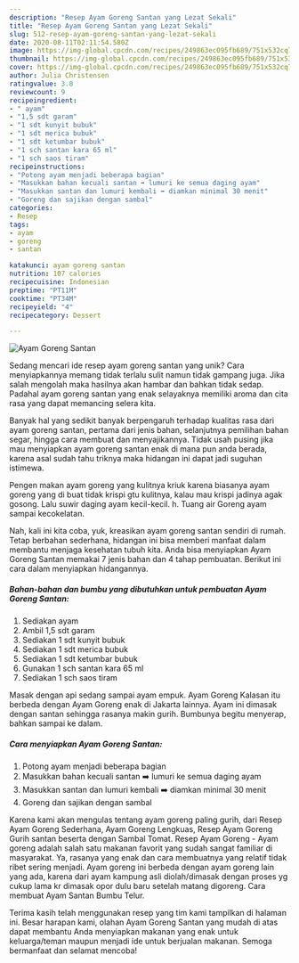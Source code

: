 ```yaml
---
description: "Resep Ayam Goreng Santan yang Lezat Sekali"
title: "Resep Ayam Goreng Santan yang Lezat Sekali"
slug: 512-resep-ayam-goreng-santan-yang-lezat-sekali
date: 2020-08-11T02:11:54.580Z
image: https://img-global.cpcdn.com/recipes/249863ec095fb689/751x532cq70/ayam-goreng-santan-foto-resep-utama.jpg
thumbnail: https://img-global.cpcdn.com/recipes/249863ec095fb689/751x532cq70/ayam-goreng-santan-foto-resep-utama.jpg
cover: https://img-global.cpcdn.com/recipes/249863ec095fb689/751x532cq70/ayam-goreng-santan-foto-resep-utama.jpg
author: Julia Christensen
ratingvalue: 3.8
reviewcount: 9
recipeingredient:
- " ayam"
- "1,5 sdt garam"
- "1 sdt kunyit bubuk"
- "1 sdt merica bubuk"
- "1 sdt ketumbar bubuk"
- "1 sch santan kara 65 ml"
- "1 sch saos tiram"
recipeinstructions:
- "Potong ayam menjadi beberapa bagian"
- "Masukkan bahan kecuali santan ➡️ lumuri ke semua daging ayam"
- "Masukkan santan dan lumuri kembali ➡️ diamkan minimal 30 menit"
- "Goreng dan sajikan dengan sambal"
categories:
- Resep
tags:
- ayam
- goreng
- santan

katakunci: ayam goreng santan 
nutrition: 107 calories
recipecuisine: Indonesian
preptime: "PT11M"
cooktime: "PT34M"
recipeyield: "4"
recipecategory: Dessert

---
```



![Ayam Goreng Santan](https://img-global.cpcdn.com/recipes/249863ec095fb689/751x532cq70/ayam-goreng-santan-foto-resep-utama.jpg)

Sedang mencari ide resep ayam goreng santan yang unik? Cara menyiapkannya memang tidak terlalu sulit namun tidak gampang juga. Jika salah mengolah maka hasilnya akan hambar dan bahkan tidak sedap. Padahal ayam goreng santan yang enak selayaknya memiliki aroma dan cita rasa yang dapat memancing selera kita.

Banyak hal yang sedikit banyak berpengaruh terhadap kualitas rasa dari ayam goreng santan, pertama dari jenis bahan, selanjutnya pemilihan bahan segar, hingga cara membuat dan menyajikannya. Tidak usah pusing jika mau menyiapkan ayam goreng santan enak di mana pun anda berada, karena asal sudah tahu triknya maka hidangan ini dapat jadi suguhan istimewa.

Pengen makan ayam goreng yang kulitnya kriuk karena biasanya ayam goreng yang di buat tidak krispi gtu kulitnya, kalau mau krispi jadinya agak gosong. Lalu suwir daging ayam kecil-kecil. h. Tuang air Goreng ayam sampai kecokelatan.


Nah, kali ini kita coba, yuk, kreasikan ayam goreng santan sendiri di rumah. Tetap berbahan sederhana, hidangan ini bisa memberi manfaat dalam membantu menjaga kesehatan tubuh kita. Anda bisa menyiapkan Ayam Goreng Santan memakai 7 jenis bahan dan 4 tahap pembuatan. Berikut ini cara dalam menyiapkan hidangannya.

<!--inarticleads1-->

##### Bahan-bahan dan bumbu yang dibutuhkan untuk pembuatan Ayam Goreng Santan:

1. Sediakan  ayam
1. Ambil 1,5 sdt garam
1. Sediakan 1 sdt kunyit bubuk
1. Sediakan 1 sdt merica bubuk
1. Sediakan 1 sdt ketumbar bubuk
1. Gunakan 1 sch santan kara 65 ml
1. Sediakan 1 sch saos tiram


Masak dengan api sedang sampai ayam empuk. Ayam Goreng Kalasan itu berbeda dengan Ayam Goreng enak di Jakarta lainnya. Ayam ini dimasak dengan santan sehingga rasanya makin gurih. Bumbunya begitu menyerap, bahkan sampai ke dalam. 

<!--inarticleads2-->

##### Cara menyiapkan Ayam Goreng Santan:

1. Potong ayam menjadi beberapa bagian
1. Masukkan bahan kecuali santan ➡️ lumuri ke semua daging ayam
1. Masukkan santan dan lumuri kembali ➡️ diamkan minimal 30 menit
1. Goreng dan sajikan dengan sambal


Karena kami akan mengulas tentang ayam goreng paling gurih, dari Resep Ayam Goreng Sederhana, Ayam Goreng Lengkuas, Resep Ayam Goreng Gurih santan beserta dengan Sambal Tomat. Resep Ayam Goreng - Ayam goreng adalah salah satu makanan favorit yang sudah sangat familiar di masyarakat. Ya, rasanya yang enak dan cara membuatnya yang relatif tidak ribet sering menjadi. Ayam goreng ini berbeda dengan ayam goreng lain yang ada, karena dari ayam kampung asli diolah/dimasak dengan proses yg cukup lama kr dimasak opor dulu baru setelah matang digoreng. Cara membuat Ayam Santan Bumbu Telur. 

Terima kasih telah menggunakan resep yang tim kami tampilkan di halaman ini. Besar harapan kami, olahan Ayam Goreng Santan yang mudah di atas dapat membantu Anda menyiapkan makanan yang enak untuk keluarga/teman maupun menjadi ide untuk berjualan makanan. Semoga bermanfaat dan selamat mencoba!

